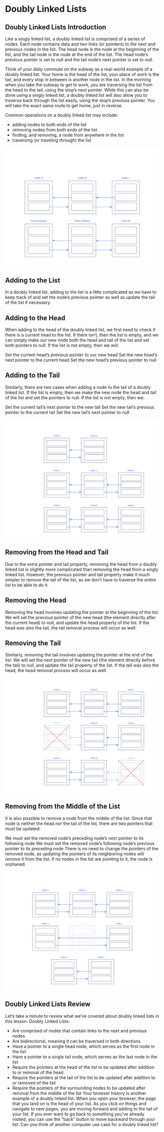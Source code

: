# Doubly Linked Lists

## Doubly Linked Lists Introduction

Like a singly linked list, a doubly linked list is comprised of a series of nodes. Each node contains data and two links (or pointers) to the next and previous nodes in the list. The head node is the node at the beginning of the list, and the tail node is the node at the end of the list. The head node’s previous pointer is set to null and the tail node’s next pointer is set to null.

Think of your daily commute on the subway as a real-world example of a doubly linked list. Your home is the head of the list, your place of work is the tail, and every stop in between is another node in the list. In the morning when you take the subway to get to work, you are traversing the list from the head to the tail, using the stop’s next pointer. While this can also be done using a singly linked list, a doubly linked list will also allow you to traverse back through the list easily, using the stop’s previous pointer. You will take the exact same route to get home, just in reverse.

Common operations on a doubly linked list may include:

- adding nodes to both ends of the list
- removing nodes from both ends of the list
- finding, and removing, a node from anywhere in the list
- traversing (or traveling through) the list

![DDL example](./mdAssets/DLLExample2.svg)

## Adding to the List

In a doubly linked list, adding to the list is a little complicated as we have to keep track of and set the node’s previous pointer as well as update the tail of the list if necessary.

## Adding to the Head

When adding to the head of the doubly linked list, we first need to check if there is a current head to the list. If there isn’t, then the list is empty, and we can simply make our new node both the head and tail of the list and set both pointers to null. If the list is not empty, then we will:

Set the current head’s previous pointer to our new head
Set the new head’s next pointer to the current head
Set the new head’s previous pointer to null

## Adding to the Tail

Similarly, there are two cases when adding a node to the tail of a doubly linked list. If the list is empty, then we make the new node the head and tail of the list and set the pointers to null. If the list is not empty, then we:

Set the current tail’s next pointer to the new tail
Set the new tail’s previous pointer to the current tail
Set the new tail’s next pointer to null

![manipulation in DLL](./mdAssets/AddingHeadTail2.svg)

## Removing from the Head and Tail

Due to the extra pointer and tail property, removing the head from a doubly linked list is slightly more complicated than removing the head from a singly linked list. However, the previous pointer and tail property make it much simpler to remove the tail of the list, as we don’t have to traverse the entire list to be able to do it.

## Removing the Head

Removing the head involves updating the pointer at the beginning of the list. We will set the previous pointer of the new head (the element directly after the current head) to null, and update the head property of the list. If the head was also the tail, the tail removal process will occur as well.

## Removing the Tail

Similarly, removing the tail involves updating the pointer at the end of the list. We will set the next pointer of the new tail (the element directly before the tail) to null, and update the tail property of the list. If the tail was also the head, the head removal process will occur as well.
![RemovingHeadTail2](./mdAssets/RemovingHeadTail2.svg)

## Removing from the Middle of the List

It is also possible to remove a node from the middle of the list. Since that node is neither the head nor the tail of the list, there are two pointers that must be updated:

We must set the removed node’s preceding node’s next pointer to its following node
We must set the removed node’s following node’s previous pointer to its preceding node
There is no need to change the pointers of the removed node, as updating the pointers of its neighboring nodes will remove it from the list. If no nodes in the list are pointing to it, the node is orphaned.

![RemovingTheMiddle2](./mdAssets/RemovingTheMiddle2.svg)

## Doubly Linked Lists Review

Let’s take a minute to review what we’ve covered about doubly linked lists in this lesson. Doubly Linked Lists:

- Are comprised of nodes that contain links to the next and previous nodes
- Are bidirectional, meaning it can be traversed in both directions
- Have a pointer to a single head node, which serves as the first node in the list
- Have a pointer to a single tail node, which serves as the last node in the list
- Require the pointers at the head of the list to be updated after addition to or removal of the head
- Require the pointers at the tail of the list to be updated after addition to or removed of the tail
- Require the pointers of the surrounding nodes to be updated after removal from the middle of the list
Your browser history is another example of a doubly linked list. When you open your browser, the page that you land on is the head of your list. As you click on things and navigate to new pages, you are moving forward and adding to the tail of your list. If you ever want to go back to something you’ve already visited, you can use the “back” button to move backward through your list. Can you think of another computer use case for a doubly linked list?
